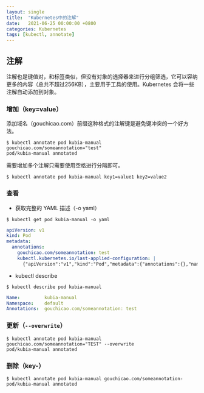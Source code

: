 ```yaml
---
layout: single
title:  "Kubernetes中的注解"
date:   2021-06-25 00:00:00 +0800
categories: Kubernetes
tags: [kubectl, annotate]
---
```


## 注解
注解也是键值对，和标签类似，但没有对象的选择器来进行分组筛选，它可以容纳更多的内容（总共不超过256KB），主要用于工具的使用。Kubernetes 会将一些注解自动添加到对象。

### 增加（key=value）
添加域名（gouchicao.com）前缀这种格式的注解键是避免键冲突的一个好方法。
```shell
$ kubectl annotate pod kubia-manual gouchicao.com/someannotation="test"
pod/kubia-manual annotated
```
需要增加多个注解只需要使用空格进行分隔即可。
```shell
$ kubectl annotate pod kubia-manual key1=value1 key2=value2
```

### 查看
* 获取完整的 YAML 描述（-o yaml）
```shell
$ kubectl get pod kubia-manual -o yaml
```
```yaml
apiVersion: v1
kind: Pod
metadata:
  annotations:
    gouchicao.com/someannotation: test
    kubectl.kubernetes.io/last-applied-configuration: |
      {"apiVersion":"v1","kind":"Pod","metadata":{"annotations":{},"name":"kubia-manual","namespace":"default"},"spec":{"containers":[{"image":"wangjunjian/kubia","name":"kubia","ports":[{"containerPort":8080,"protocol":"TCP"}]}]}}
```

* kubectl describe
```shell
$ kubectl describe pod kubia-manual
```
```yaml
Name:         kubia-manual
Namespace:    default
Annotations:  gouchicao.com/someannotation: test
```

### 更新（```--overwrite```）
```shell
$ kubectl annotate pod kubia-manual gouchicao.com/someannotation="TEST" --overwrite 
pod/kubia-manual annotated
```

### 删除（key-）
```shell
$ kubectl annotate pod kubia-manual gouchicao.com/someannotation-
pod/kubia-manual annotated
```
